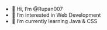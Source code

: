 - 👋 Hi, I’m @Rupan007
- 👀 I’m interested in Web Development
- 🌱 I’m currently learning Java & CSS

<!---
Rupan007/Rupan007 is a ✨ special ✨ repository because its `README.md` (this file) appears on your GitHub profile.
You can click the Preview link to take a look at your changes.
--->
